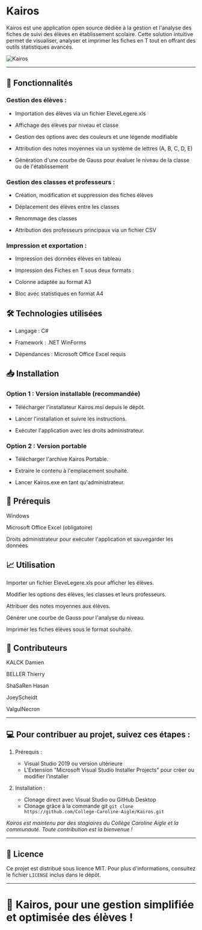 # Kairos
Kairos est une application open source dédiée à la gestion et l'analyse des fiches de suivi des élèves en établissement scolaire.
Cette solution intuitive permet de visualiser, analyser et imprimer les fiches en T tout en offrant des outils statistiques avancés.

![Kairos](https://github.com/user-attachments/assets/ddde3b47-6aff-4ee0-8bf5-efeda71fc891)

---

## 📌 Fonctionnalités

### Gestion des élèves :

   - Importation des élèves via un fichier EleveLegere.xls

   - Affichage des élèves par niveau et classe

   - Gestion des options avec des couleurs et une légende modifiable

   - Attribution des notes moyennes via un système de lettres (A, B, C, D, E)

   - Génération d'une courbe de Gauss pour évaluer le niveau de la classe ou de l'établissement

### Gestion des classes et professeurs :

   - Création, modification et suppression des fiches élèves

   - Déplacement des élèves entre les classes

   - Renommage des classes

   - Attribution des professeurs principaux via un fichier CSV

### Impression et exportation :

   - Impression des données élèves en tableau

   - Impression des Fiches en T sous deux formats :

   - Colonne adaptée au format A3

   - Bloc avec statistiques en format A4

## 🛠️ Technologies utilisées

   - Langage : C#

   - Framework : .NET WinForms

   - Dépendances : Microsoft Office Excel requis

## 📥 Installation

### Option 1 : Version installable (recommandée)

   - Télécharger l'installateur Kairos.msi depuis le dépôt.

   - Lancer l'installation et suivre les instructions.

   - Exécuter l'application avec les droits administrateur.

### Option 2 : Version portable

   - Télécharger l'archive Kairos Portable.

   - Extraire le contenu à l'emplacement souhaité.

   - Lancer Kairos.exe en tant qu'administrateur.

## 📌 Prérequis

Windows

Microsoft Office Excel (obligatoire)

Droits administrateur pour exécuter l'application et sauvegarder les données

## 📈 Utilisation

Importer un fichier EleveLegere.xls pour afficher les élèves.

Modifier les options des élèves, les classes et leurs professeurs.

Attribuer des notes moyennes aux élèves.

Générer une courbe de Gauss pour l'analyse du niveau.

Imprimer les fiches élèves sous le format souhaité.

## 👥 Contributeurs

KALCK Damien

BELLER Thierry

ShaSaRen Hasan

JoeyScheidt

ValgulNecron

---

## 💻 Pour contribuer au projet, suivez ces étapes :
1. Prérequis :
   - Visual Studio 2019 ou version ultérieure
   - L'Extension "Microsoft Visual Studio Installer Projects" pour créer ou modifier l'installer

2. Installation :
   - Clonage direct avec Visual Studio ou GitHub Desktop
   - Clonage grâce à la commande git `git clone https://github.com/College-Caroline-Aigle/Kairos.git`

*Kairos est maintenu par des stagiaires du Collège Caroline Aigle et la communauté.
Toute contribution est la bienvenue !*

---
## 📝 Licence
Ce projet est distribué sous licence MIT. Pour plus d'informations, consultez le fichier `LICENSE` inclus dans le dépôt.

---

# 🚀 Kairos, pour une gestion simplifiée et optimisée des élèves !
